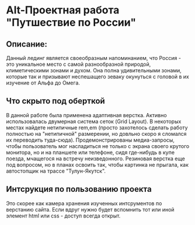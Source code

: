 
# Alt-Проектная работа **"Путшествие по России"**

## Описание:
Данный лединг является своеобразным напоминанием, что Россия - это уникальное место с самой разнообразной природой, климетическими зонами и духом. Она полна удивительными зонами, которые так и призывают неспешащего зеваку окунуться с головой в их изучение от Альфа до Омега. 

## **Что скрыто под оберткой**
В данной работе была применена адаптивная верстка. Активно использовалась двумерная система сеток (Grid Layout). В некоторых местах найдете нетипичные rem,em (просто захотелось сделать работу полностью на "нетипичной" размерении, но довльно скоро я сломался их переводить туда-сюда). Продемонстрированы медиа-запросы, чтобы пользователь мог насладиться не только с экрана своего крутого монитора, но и на планшете или телефоне, сидя где-нибудь в купе поезда, мчащегося на встречу неизведонного. Резиновая верстка еще под вопросом, но в планах освоить так, чтобы картинка не прыгала, как автостопщик на трассе "Тулун-Якутск".

## **Интсрукция по пользованию проекта**
Это скорее как камера хранения изученных интсрументов по верстанию сайта. Если вдруг нужно будет вспомнить тот или иной элемент html или css - доступ всегда открыт.